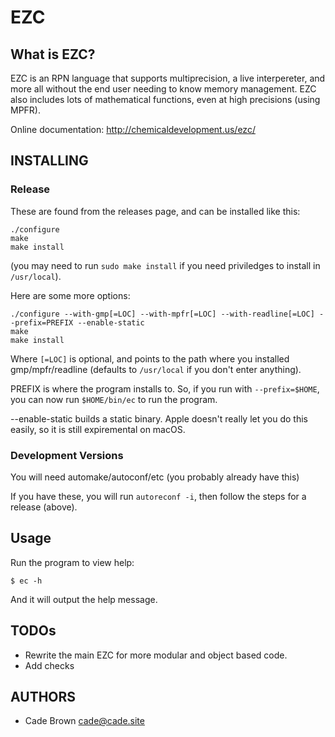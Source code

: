 # EZC

## What is EZC?

EZC is an RPN language that supports multiprecision, a live interpereter, and more all without the end user needing to know memory management. EZC also includes lots of mathematical functions, even at high precisions (using MPFR).


Online documentation: http://chemicaldevelopment.us/ezc/


## INSTALLING

### Release

These are found from the releases page, and can be installed like this:

```
./configure
make
make install
```
(you may need to run `sudo make install` if you need priviledges to install in `/usr/local`).


Here are some more options:

```
./configure --with-gmp[=LOC] --with-mpfr[=LOC] --with-readline[=LOC] --prefix=PREFIX --enable-static
make
make install
```

Where `[=LOC]` is optional, and points to the path where you installed gmp/mpfr/readline (defaults to `/usr/local` if you don't enter anything).

PREFIX is where the program installs to. So, if you run with `--prefix=$HOME`, you can now run `$HOME/bin/ec` to run the program.

--enable-static builds a static binary. Apple doesn't really let you do this easily, so it is still expiremental on macOS.


### Development Versions

You will need automake/autoconf/etc (you probably already have this)

If you have these, you will run `autoreconf -i`, then follow the steps for a release (above).


## Usage

Run the program to view help:

` $ ec -h `

And it will output the help message.


## TODOs
				 
  * Rewrite the main EZC for more modular and object based code.
  * Add checks


## AUTHORS

  * Cade Brown <cade@cade.site>

